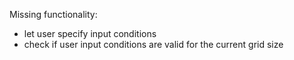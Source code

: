 Missing functionality:

* let user specify input conditions
* check if user input conditions are valid for the current grid size
